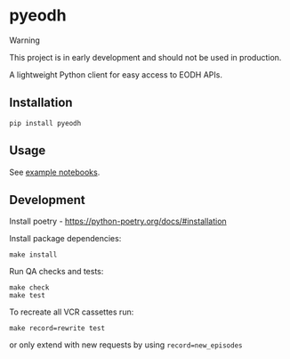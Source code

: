 # pyeodh

> [!WARNING]
> This project is in early development and should not be used in production.

A lightweight Python client for easy access to EODH APIs.

## Installation

```
pip install pyeodh
```

## Usage

See [example notebooks](notebooks/).

## Development

Install poetry - https://python-poetry.org/docs/#installation

Install package dependencies:

```
make install
```

Run QA checks and tests:

```
make check
make test
```

To recreate all VCR cassettes run:

```
make record=rewrite test
```

or only extend with new requests by using `record=new_episodes`
